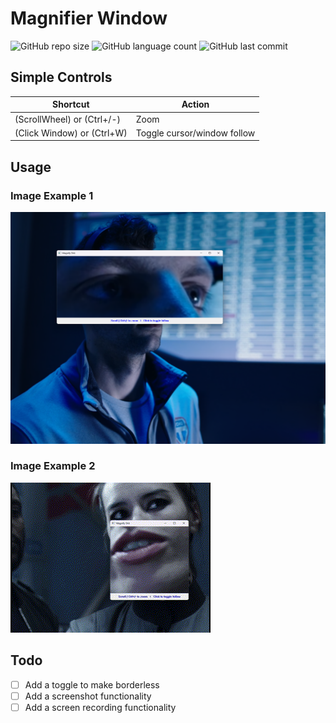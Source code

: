 # Magnifier Window

![GitHub repo size](https://img.shields.io/github/repo-size/tonywied17/ftp-client-cpp?style=for-the-badge)
![GitHub language count](https://img.shields.io/github/languages/top/tonywied17/ftp-client-cpp?style=for-the-badge)
![GitHub last commit](https://img.shields.io/github/last-commit/tonywied17/ftp-client-cpp?style=for-the-badge)

## Simple Controls
| Shortcut                       | Action                           |
|---------------------------------|----------------------------------|
| (ScrollWheel) or (Ctrl+/-)      | Zoom                             |
| (Click Window) or (Ctrl+W)     | Toggle cursor/window follow     |

## Usage

### Image Example 1
![Usage Example 1](https://raw.githubusercontent.com/tonywied17/MagnifyShit-cpp/refs/heads/main/MaginfyShit/Repo%20Assets/use1.png)

### Image Example 2
![Usage Example 2](https://raw.githubusercontent.com/tonywied17/MagnifyShit-cpp/refs/heads/main/MaginfyShit/Repo%20Assets/use2.gif)

## Todo
- [ ] Add a toggle to make borderless
- [ ] Add a screenshot functionality
- [ ] Add a screen recording functionality
